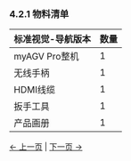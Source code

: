 ### 4.2.1 物料清单

| 标准视觉-导航版本	   | 数量 |
|--------------|----|
| myAGV Pro整机	 | 1  |
| 无线手柄	        | 1  |
| HDMI线缆	      | 1  |
| 扳手工具	        | 1  |
| 产品画册	        | 1  |


[← 上一页](4.1-ProductStandardList.md) | [下一页 →](4.2.2-SystemIntroduction.md)
